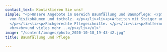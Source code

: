 ```yaml
---
contact_text: Kontaktieren Sie uns!
simple: "<p>Unsere Angebote in Bereich Baumfällung und Baumpflege: </p><ul><li><p>Rodung
  von Risikobäumen und totholz. </p></li><li><p>Arbeiten mit Steiger und Baumkletterer.
  </p></li><li><p>Fachgerechte Pflegeschnitte. </p></li><li><p>Entfernung von Baumstümpfen
  <br><br>und vieles mehr...</p></li></ul>"
image: "/content/images/photo_2020-10-18_19-43-42.jpg"
title: Baumfällung und Pflege

---
```

